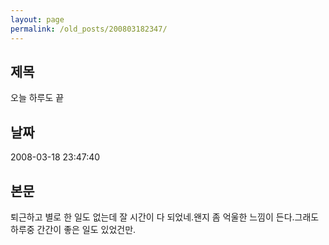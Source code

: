 ```yaml
---
layout: page
permalink: /old_posts/200803182347/
---
```


## 제목
오늘 하루도 끝

## 날짜
2008-03-18 23:47:40

## 본문
퇴근하고 별로 한 일도 없는데 잘 시간이 다 되었네.왠지 좀 억울한 느낌이 든다.그래도 하루중 간간이 좋은 일도 있었건만.